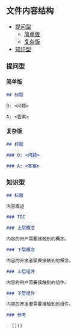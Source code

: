 ## 文件内容结构

<!-- MarkdownTOC GFM -->

- [提问型](#提问型)
    - [简单版](#简单版)
    - [复杂版](#复杂版)
- [知识型](#知识型)

<!-- /MarkdownTOC -->

### 提问型

#### 简单版

```markdown
## 标题

Q: <问题>

A: <答案>
```

#### 复杂版

```markdown
## 标题

### Q: <问题>

### A: <答案>
```

### 知识型

```markdown
## 标题

内容概述

### TOC

### 上层概念

内容的用户需要接触到的概念。

### 下层概念

内容的开发者需要接触到的概念。

### 上层组件

内容的用户需要接触到的组件。

### 下层组件

内容的开发者需要接触到的组件。

### 参考

- []()
```

